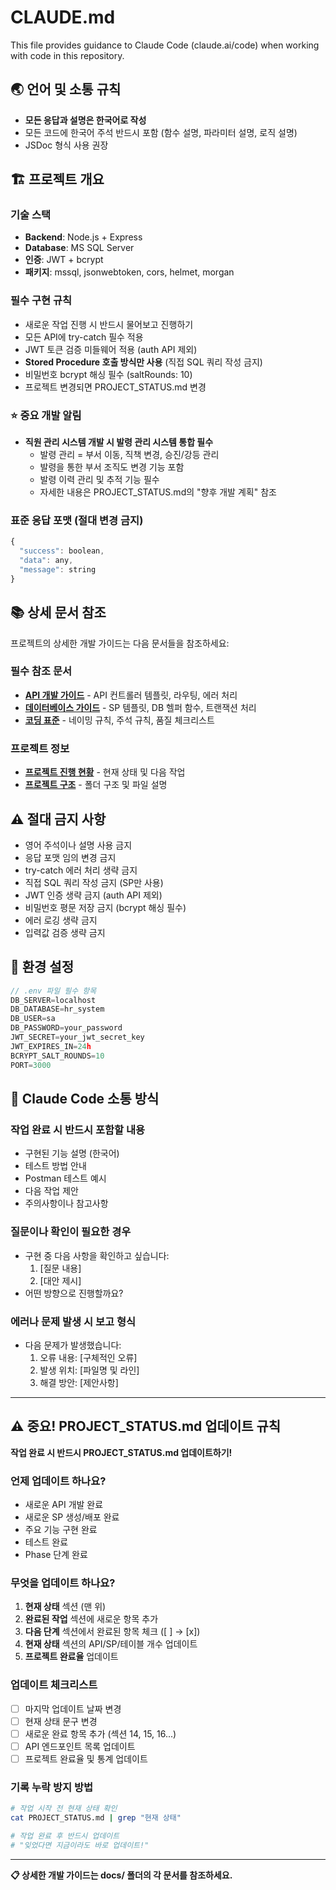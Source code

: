 # CLAUDE.md

This file provides guidance to Claude Code (claude.ai/code) when working with code in this repository.

## 🌏 언어 및 소통 규칙

- **모든 응답과 설명은 한국어로 작성**
- 모든 코드에 한국어 주석 반드시 포함 (함수 설명, 파라미터 설명, 로직 설명)
- JSDoc 형식 사용 권장

## 🏗️ 프로젝트 개요

### 기술 스택
- **Backend**: Node.js + Express
- **Database**: MS SQL Server
- **인증**: JWT + bcrypt
- **패키지**: mssql, jsonwebtoken, cors, helmet, morgan

### 필수 구현 규칙
- 새로운 작업 진행 시 반드시 물어보고 진행하기
- 모든 API에 try-catch 필수 적용
- JWT 토큰 검증 미들웨어 적용 (auth API 제외)
- **Stored Procedure 호출 방식만 사용** (직접 SQL 쿼리 작성 금지)
- 비밀번호 bcrypt 해싱 필수 (saltRounds: 10)
- 프로젝트 변경되면 PROJECT_STATUS.md 변경

### ⭐ 중요 개발 알림
- **직원 관리 시스템 개발 시 발령 관리 시스템 통합 필수**
  - 발령 관리 = 부서 이동, 직책 변경, 승진/강등 관리
  - 발령을 통한 부서 조직도 변경 기능 포함
  - 발령 이력 관리 및 추적 기능 필수
  - 자세한 내용은 PROJECT_STATUS.md의 "향후 개발 계획" 참조

### 표준 응답 포맷 (절대 변경 금지)
```javascript
{
  "success": boolean,
  "data": any,
  "message": string
}
```

## 📚 상세 문서 참조

프로젝트의 상세한 개발 가이드는 다음 문서들을 참조하세요:

### 필수 참조 문서
- **[API 개발 가이드](./docs/API_GUIDE.md)** - API 컨트롤러 템플릿, 라우팅, 에러 처리
- **[데이터베이스 가이드](./docs/DATABASE_GUIDE.md)** - SP 템플릿, DB 헬퍼 함수, 트랜잭션 처리
- **[코딩 표준](./docs/CODING_STANDARDS.md)** - 네이밍 규칙, 주석 규칙, 품질 체크리스트

### 프로젝트 정보
- **[프로젝트 진행 현황](./PROJECT_STATUS.md)** - 현재 상태 및 다음 작업
- **[프로젝트 구조](./docs/PROJECT_STRUCTURE.md)** - 폴더 구조 및 파일 설명

## ⚠️ 절대 금지 사항

- 영어 주석이나 설명 사용 금지
- 응답 포맷 임의 변경 금지
- try-catch 에러 처리 생략 금지
- 직접 SQL 쿼리 작성 금지 (SP만 사용)
- JWT 인증 생략 금지 (auth API 제외)
- 비밀번호 평문 저장 금지 (bcrypt 해싱 필수)
- 에러 로깅 생략 금지
- 입력값 검증 생략 금지

## 🔧 환경 설정

```javascript
// .env 파일 필수 항목
DB_SERVER=localhost
DB_DATABASE=hr_system
DB_USER=sa
DB_PASSWORD=your_password
JWT_SECRET=your_jwt_secret_key
JWT_EXPIRES_IN=24h
BCRYPT_SALT_ROUNDS=10
PORT=3000
```

## 📝 Claude Code 소통 방식

### 작업 완료 시 반드시 포함할 내용
- 구현된 기능 설명 (한국어)
- 테스트 방법 안내
- Postman 테스트 예시
- 다음 작업 제안
- 주의사항이나 참고사항

### 질문이나 확인이 필요한 경우
- 구현 중 다음 사항을 확인하고 싶습니다:
  1. [질문 내용]
  2. [대안 제시]
- 어떤 방향으로 진행할까요?

### 에러나 문제 발생 시 보고 형식
- 다음 문제가 발생했습니다:
  1. 오류 내용: [구체적인 오류]
  2. 발생 위치: [파일명 및 라인]
  3. 해결 방안: [제안사항]

---

## ⚠️ 중요! PROJECT_STATUS.md 업데이트 규칙

**작업 완료 시 반드시 PROJECT_STATUS.md 업데이트하기!**

### 언제 업데이트 하나요?
- 새로운 API 개발 완료
- 새로운 SP 생성/배포 완료  
- 주요 기능 구현 완료
- 테스트 완료
- Phase 단계 완료

### 무엇을 업데이트 하나요?
1. **현재 상태** 섹션 (맨 위)
2. **완료된 작업** 섹션에 새로운 항목 추가
3. **다음 단계** 섹션에서 완료된 항목 체크 ([ ] → [x])
4. **현재 상태** 섹션의 API/SP/테이블 개수 업데이트
5. **프로젝트 완료율** 업데이트

### 업데이트 체크리스트
- [ ] 마지막 업데이트 날짜 변경
- [ ] 현재 상태 문구 변경
- [ ] 새로운 완료 항목 추가 (섹션 14, 15, 16...)
- [ ] API 엔드포인트 목록 업데이트
- [ ] 프로젝트 완료율 및 통계 업데이트

### 기록 누락 방지 방법
```bash
# 작업 시작 전 현재 상태 확인
cat PROJECT_STATUS.md | grep "현재 상태"

# 작업 완료 후 반드시 업데이트
# "잊었다면 지금이라도 바로 업데이트!"
```

---

**📋 상세한 개발 가이드는 docs/ 폴더의 각 문서를 참조하세요.**